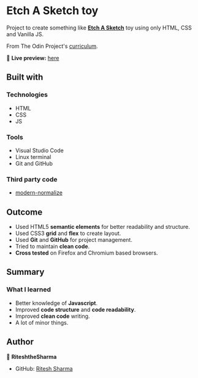 # Etch A Sketch toy

Project to create something like [**Etch A Sketch**](https://en.wikipedia.org/wiki/Etch_A_Sketch) toy using only HTML, CSS and Vanilla JS.

From The Odin Project's [curriculum](https://www.theodinproject.com/courses/foundations/lessons/etch-a-sketch-project).

🔗 **Live preview:** [here](https://riteshthesharma.github.io/Etch_a_sketch/)

## Built with

### Technologies

* HTML
* CSS
* JS

### Tools

* Visual Studio Code
* Linux terminal
* Git and GitHub


### Third party code

* [modern-normalize](https://github.com/sindresorhus/modern-normalize)


## Outcome

* Used HTML5 **semantic elements** for better readability and structure.
* Used CSS3 **grid** and **flex** to create layout.
* Used **Git** and **GitHub** for project management.
* Tried to maintain **clean code**.
* **Cross tested** on Firefox and Chromium based browsers.

## Summary

### What I learned

* Better knowledge of **Javascript**.
* Improved **code structure** and **code readability**.
* Improved **clean code** writing.
* A lot of minor things.

## Author

👤 **RiteshtheSharma**
* GitHub: [Ritesh Sharma](https://github.com/RiteshtheSharma)
